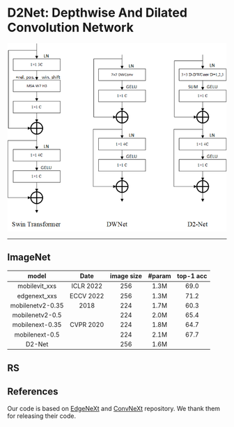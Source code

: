# D2Net: Depthwise And Dilated Convolution Network



![main figure](images/D2-Net.png)

------

## ImageNet

|      model       |   Date    | image size | #param | top-1 acc |
| :--------------: | :-------: | :--------: | :----: | :-------: |
|  mobilevit_xxs   | ICLR 2022 |    256     |  1.3M  |   69.0    |
|   edgenext_xxs   | ECCV 2022 |    256     |  1.3M  |   71.2    |
| mobilenetv2-0.35 |   2018    |    224     |  1.7M  |   60.3    |
| mobilenetv2-0.5  |           |    224     |  2.0M  |   65.4    |
| mobilenext-0.35  | CVPR 2020 |    224     |  1.8M  |   64.7    |
|  mobilenext-0.5  |           |    224     |  2.1M  |   67.7    |
|      D2-Net      |           |    256     |  1.6M  |           |



## RS

## References

Our code is based on [EdgeNeXt](https://github.com/mmaaz60/EdgeNeXt) and [ConvNeXt](https://github.com/facebookresearch/ConvNeXt) repository. We thank them for releasing their code.

